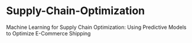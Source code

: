 # Supply-Chain-Optimization
Machine Learning for Supply Chain Optimization: Using Predictive Models to Optimize E-Commerce Shipping
